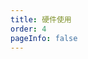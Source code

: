 ```yaml
---
title: 硬件使用
order: 4
pageInfo: false
---
```


<VidStack
  src="https://likeyou156156.online:9000/lky/EX/EX2170/video/2170完整版.webm"
/>
